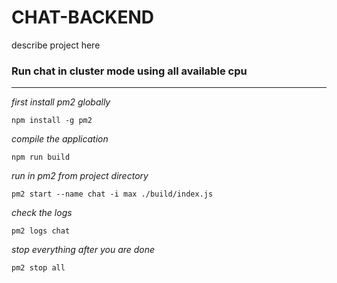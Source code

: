 # CHAT-BACKEND

describe project here




### Run chat in cluster mode using all available cpu

---------------------------
*first install pm2 globally*

`npm install -g pm2`

*compile the application*

`npm run build`

*run in pm2 from project directory*

`pm2 start --name chat -i max ./build/index.js`

*check the logs*

`pm2 logs chat`

*stop everything after you are done*

`pm2 stop all`
